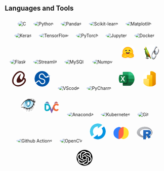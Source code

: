 ## Languages and Tools

<p align="center">
  <img src="https://cdn.jsdelivr.net/gh/devicons/devicon@latest/icons/c/c-original.svg" alt="C" width="50" height="50" style="border-radius: 50%; margin: 10px;"/>
  <img src="https://cdn.jsdelivr.net/gh/devicons/devicon@latest/icons/python/python-original.svg" alt="Python" width="50" height="50" style="border-radius: 50%; margin: 10px;"/>
  <img src="https://cdn.jsdelivr.net/gh/devicons/devicon@latest/icons/pandas/pandas-original.svg" alt="Pandas" width="50" height="50" style="border-radius: 50%; margin: 10px;"/>
  <img src="https://cdn.jsdelivr.net/gh/devicons/devicon@latest/icons/scikitlearn/scikitlearn-original.svg" alt="Scikit-learn" width="50" height="50" style="border-radius: 50%; margin: 10px;"/>
  <img src="https://cdn.jsdelivr.net/gh/devicons/devicon@latest/icons/matplotlib/matplotlib-original.svg" alt="Matplotlib" width="50" height="50" style="border-radius: 50%; margin: 10px;"/>
  <img src="https://cdn.jsdelivr.net/gh/devicons/devicon@latest/icons/keras/keras-original.svg" alt="Keras" width="50" height="50" style="border-radius: 50%; margin: 10px;"/>
  <img src="https://cdn.jsdelivr.net/gh/devicons/devicon@latest/icons/tensorflow/tensorflow-original.svg" alt="TensorFlow" width="50" height="50" style="border-radius: 50%; margin: 10px;"/>
  <img src="https://cdn.jsdelivr.net/gh/devicons/devicon@latest/icons/pytorch/pytorch-original.svg" alt="PyTorch" width="50" height="50" style="border-radius: 50%; margin: 10px;"/>
  <img src="https://cdn.jsdelivr.net/gh/devicons/devicon@latest/icons/jupyter/jupyter-original-wordmark.svg" alt="Jupyter" width="50" height="50" style="border-radius: 50%; margin: 10px;"/>
  <img src="https://cdn.jsdelivr.net/gh/devicons/devicon@latest/icons/docker/docker-plain.svg" alt="Docker" width="50" height="50" style="border-radius: 50%; margin: 10px;"/>
  <img src="https://cdn.jsdelivr.net/gh/devicons/devicon@latest/icons/flask/flask-original.svg" alt="Flask" width="50" height="50" style="border-radius: 50%; margin: 10px;"/>
  <img src="https://cdn.jsdelivr.net/gh/devicons/devicon@latest/icons/streamlit/streamlit-original.svg" alt="Streamlit" width="50" height="50" style="border-radius: 50%; margin: 10px;"/>
  <img src="https://cdn.jsdelivr.net/gh/devicons/devicon@latest/icons/mysql/mysql-original.svg" alt="MySQL" width="50" height="50" style="border-radius: 50%; margin: 10px;"/>
  <img src="https://cdn.jsdelivr.net/gh/devicons/devicon@latest/icons/numpy/numpy-original.svg" alt="Numpy" width="50" height="50" style="border-radius: 50%; margin: 10px;"/>
  <img src="https://github.com/SubinoyBera/SubinoyBera/blob/main/images/huggingface.png" alt="Huggingface" width="50" height="50" style="border-radius: 50%; margin: 10px;"/>
  <img src="https://github.com/SubinoyBera/SubinoyBera/blob/main/images/langchain.png" alt="LangChain" width="50" height="50" style="border-radius: 50%; margin: 10px;"/>
  <img src="https://github.com/SubinoyBera/SubinoyBera/blob/main/images/crewai.png" alt="Crewai" width="50" height="50" style="border-radius: 50%; margin: 10px;"/>
  <img src="https://github.com/SubinoyBera/SubinoyBera/blob/main/images/scipy.png" alt="Scipy" width="50" height="50" style="border-radius: 50%; margin: 10px;"/>
  <img src="https://cdn.jsdelivr.net/gh/devicons/devicon@latest/icons/vscode/vscode-original.svg" alt="VScode" width="50" height="50" style="border-radius: 50%; margin: 10px;"/>
  <img src="https://cdn.jsdelivr.net/gh/devicons/devicon@latest/icons/pycharm/pycharm-original.svg" alt="PyCharm" width="50" height="50" style="border-radius: 50%; margin: 10px;"/>
  <img src="https://github.com/SubinoyBera/SubinoyBera/blob/main/images/MS%20Excel.png" alt="Excel" width="50" height="50" style="border-radius: 50%; margin: 10px;"/>
  <img src="https://github.com/SubinoyBera/SubinoyBera/blob/main/images/PowerBi.png" alt="PowerBi" width="50" height="50" style="border-radius: 50%; margin: 10px;"/>
  <img src="https://github.com/SubinoyBera/SubinoyBera/blob/main/images/cassandra.png" alt="Cassandra" width="50" height="50" style="border-radius: 50%; margin: 10px;"/>
  <img src="https://github.com/SubinoyBera/SubinoyBera/blob/main/images/DVC.png" alt="DVC" width="50" height="40" style="border-radius: 50%; margin: 10px;"/>
  <img src="https://cdn.jsdelivr.net/gh/devicons/devicon@latest/icons/anaconda/anaconda-original.svg" alt="Anaconda" width="50" height="50" style="border-radius: 50%; margin: 10px;"/>
  <img src="https://cdn.jsdelivr.net/gh/devicons/devicon@latest/icons/kubernetes/kubernetes-original.svg" alt="Kubernetes" width="50" height="50" style="border-radius: 50%; margin: 10px;"/>
  <img src="https://cdn.jsdelivr.net/gh/devicons/devicon@latest/icons/git/git-original.svg" alt="Git" width="50" height="50" style="border-radius: 50%; margin: 10px;"/>
  <img src="https://cdn.jsdelivr.net/gh/devicons/devicon@latest/icons/githubactions/githubactions-original.svg" alt="Github Actions" width="50" style="border-radius: 50%; margin: 10px;"/>        
  <img src="https://cdn.jsdelivr.net/gh/devicons/devicon@latest/icons/opencv/opencv-original.svg" alt="OpenCV" width="50" height="50" style="border-radius: 50%; margin: 10px;"/>
  <img src="https://github.com/SubinoyBera/SubinoyBera/blob/main/images/mlflow.png" alt="MLflow" width="50" height="50" style="border-radius: 50%; margin: 10px;"/>
  <img src="https://github.com/SubinoyBera/SubinoyBera/blob/main/images/chromaDB.png" alt="ChromaDB" width="50" height="40" style="border-radius: 50%; margin: 10px;"/>
    <img src="https://github.com/SubinoyBera/SubinoyBera/blob/main/images/R.png" alt="R" width="50" height="40" style="border-radius: 50%; margin: 10px;"/>
  <img src="https://github.com/SubinoyBera/SubinoyBera/blob/main/images/openai.png" alt="openai" width="50" height="50" style="border-radius: 50%; margin: 10px;"/>
</p>

